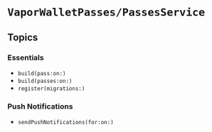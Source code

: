 # ``VaporWalletPasses/PassesService``

## Topics

### Essentials

- ``build(pass:on:)``
- ``build(passes:on:)``
- ``register(migrations:)``

### Push Notifications

- ``sendPushNotifications(for:on:)``
